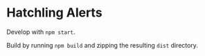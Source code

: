 # Hatchling Alerts

Develop with `npm start`.

Build by running `npm build` and zipping the resulting `dist` directory.
